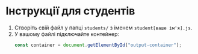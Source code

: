 # Інструкції для студентів

1. Створіть свій файл у папці `students/` з іменем `student[ваше ім'я].js`.
2. У вашому файлі підключайте контейнер:
   ```javascript
   const container = document.getElementById("output-container");
   ```
